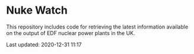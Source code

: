 # Nuke Watch

This repository includes code for retrieving the latest information available on the output of EDF nuclear power plants in the UK.

Last updated: 2020-12-31 11:17